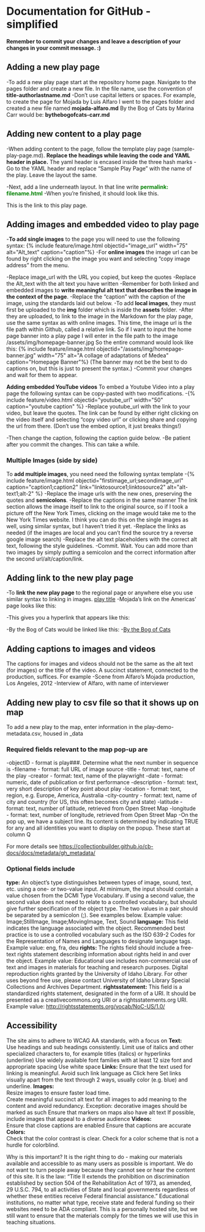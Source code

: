 # Documentation for GitHub  - simplified

**Remember to commit your changes and leave a description of your changes in your commit message. :)**

## Adding a new play page

-To add a new play page start at the repository home page. Navigate to the pages folder and create a new file. In the file name, use the convention of **title-authorlastname.md**
-Don’t use capital letters or spaces. 
For example, to create the page for Mojada by Luis Alfaro I went to the pages folder and created a new file named **mojada-alfaro.md**
By the Bog of Cats by Marina Carr would be: **bythebogofcats-carr.md**

## Adding new content to a play page

-When adding content to the page, follow the template play page (sample-play-page.md). **Replace the headings while leaving the code and YAML header in place.** The yaml header is encased inside the three hash marks
-Go to the YAML header and replace “Sample Play Page” with the name of the play. Leave the layout the same.

-Next, add a line underneath layout. In that line write <font color="green">**permalink: filename.html**</font>
-When you’re finished, it should look like this. 

This is the link to this play page.


## Adding images and embedded video to play page
-**To add single images** to the page you will need to use the following syntax: 
{% include feature/image.html objectid="image_url" width="75" alt="Alt_text" caption="caption"%}
-For **online images** the image url can be found by right clicking on the image you want and selecting “copy image address” from the menu.

-Replace image_url with the URL you copied, but keep the quotes
-Replace the Alt_text with the alt text you have written
-Remember for both linked and embedded images to **write meaningful alt text that describes the image in the context of the page**.
-Replace the “caption” with the caption of the image, using the standards laid out below.
-To add **local images**, they must first be uploaded to the **img** folder which is inside the **assets** folder. 
-After they are uploaded, to link to the image in the Markdown for the play page, use the same syntax as with online images. 
This time, the image url is the file path within Github, called a relative link. So if I want to input the home page banner into a play page I will enter in the file path to the image
/assets/img/homepage-banner.jpg
So the entire command would look like this: {% include feature/image.html objectid="/assets/img/homepage-banner.jpg" width="75" alt="A collage of adaptations of Medea" caption="Homepage Banner"%}
(The banner may not be the best to do captions on, but this is just to present the syntax.)
-Commit your changes and wait for them to appear. 

**Adding embedded YouTube videos**
To embed a Youtube Video into a play page the following syntax can be copy-pasted with two modifications. 
-{% include feature/video.html objectid="youtube_url" width="50" caption="youtube caption" %}
-Replace youtube_url with the link to your video, but leave the quotes. The link can be found by either right clicking on the video itself and selecting “copy video url” or clicking share and copying the url from there. (Don’t use the embed option, it just breaks things!)
 

-Then change the caption, following the caption guide below.
-Be patient after you commit the changes.  This can take a while.
### Multiple Images (side by side)
To **add multiple images**, you need need the following syntax template 
-{% include feature/image.html objectid="firstimage_url;secondimage_url" caption="caption1;caption2" link="linktosource1;linktosource2" alt="alt-text1;alt-2" %}
-Replace the image urls with the new ones, preserving the quotes and **semicolons**. 
-Replace the captions in the same manner
The link section allows the image itself to link to the original source, so if I took a picture off the New York Times, clicking on the image would take me to the New York Times website. 
I think you can do this on the single images as well, using similar syntax, but I haven’t tried it yet.
-Replace the links as needed (if the images are local and you can’t find the source try a reverse google image search) 
-Replace the alt text placeholders with the correct alt text, following the style guidelines. 
-Commit. Wait. 
You can add more than two images by simply putting a semicolon and the correct information after the second url/alt/caption/link.  
## Adding link to the new play page
-To **link the new play page** to the regional page or anywhere else you use similar syntax to linking in images. 
[play title](filename)
-Mojada’s link on the Americas’ page looks like this: 

-This gives you a hyperlink that appears like this: 

-By the Bog of Cats would be linked like this: 
-[By the Bog of Cats](bythebogofcats-carr)


## Adding captions to images and videos
The captions for images and videos should not be the same as the alt text (for images) or the title of the video.  A succinct statement, connected to the production, suffices.  For example
-Scene from Alfaro’s Mojada production, Los Angeles, 2012
-Interview of Alfaro, with name of interviewer

## Adding new play to csv file so that it shows up on map

To add a new play to the map, enter information in the play-demo-metadata.csv, housed in _data

### Required fields relevant to the map pop-up are
-objectID - format is play###.  Determine what the next number in sequence is
-filename - format:  full URL of image source
-title - format:  text, name of the play
-creator - format:  text, name of the playwright
-date - format:  numeric, date of publication or first performance
-description - format:  text, very short description of key point about play
-location - format:  text, region, e.g. Europe, America, Australia
-city-country - format:  text, name of city and country (for US, this often becomes city and state)
-latitude - format:  text, number of latitude, retrieved from Open Street Map
-longitude - format:  text, number of longitude, retrieved from Open Street Map
-On the pop up, we have a subject line.  Its content is determined by indicating TRUE for any and all identities you want to display on the popup.  These start at column Q

For more details see
https://collectionbuilder.github.io/cb-docs/docs/metadata/gh_metadata/

### Optional fields include
**type:**
An object’s type distinguishes between types of image, sound, text, etc. using a one- or two-value input. At minimum, the input should contain a value chosen from the DCMI Type Vocabulary. If using a second value, the second value does not need to relate to a controlled vocabulary, but should give further specification of the object type. The two values in a pair should be separated by a semicolon (;). See examples below.
Example value: Image;StillImage, Image;MovingImage, Text, Sound
**language:**
This field indicates the language associated with the object. Recommended best practice is to use a controlled vocabulary such as the ISO 639-2 Codes for the Representation of Names and Languages to designate language tags.
Example value: eng, fra, deu
**rights:**
The rights field should include a free-text rights statement describing information about rights held in and over the object.
Example value: Educational use includes non-commercial use of text and images in materials for teaching and research purposes. Digital reproduction rights granted by the University of Idaho Library. For other uses beyond free use, please contact University of Idaho Library Special Collections and Archives Department.
**rightsstatement:**
This field is a standardized rights statement, designated in the form of a URI. It should be presented as a creativecommons.org URI or a rightsstatements.org URI.
Example value: http://rightsstatements.org/vocab/NoC-US/1.0/

## Accessibility
The site aims to adhere to WCAG AA standards, with a focus on 
**Text:**  
Use headings and sub headings consistently.
Limit use of italics and other specialized characters to, for example titles (italics) or hyperlinks (underline)
Use widely available font families with at least 12 size font and appropriate spacing
Use white space
**Links:** 
Ensure that the text used for linking is meaningful.  Avoid such link language as Click here
Set links visually apart from the text through 2 ways, usually color (e.g. blue) and underline.
**Images:**  
Resize images to ensure faster load time.  
Create meaningful succinct alt text for all images to add meaning to the content and avoid redundancy.  Exception:  decorative images should be marked as such
Ensure that markers on maps also have alt text
If possible, include images that appeal to a diverse audience
**Videos:**  
Ensure that close captions are enabled
Ensure that captions are accurate
**Colors:**  
Check that the color contrast is clear.
Check for a color scheme that is not a hurdle for colorblind.

Why is this important?
It is the right thing to do - making our materials available and accessible to as many users as possible is important.  We do not want to turn people away because they cannot see or hear the content of this site.
It is the law:  “Title II extends the prohibition on discrimination established by section 504 of the Rehabilitation Act of 1973, as amended, 29 U.S.C. 794, to all activities of State and local governments regardless of whether these entities receive Federal financial assistance.”  Educational institutions, no matter what type, receive state and federal funding so their websites need to be ADA compliant.  This is a personally hosted site, but we still want to ensure that the materials comply for the times we will use this in teaching situations.


